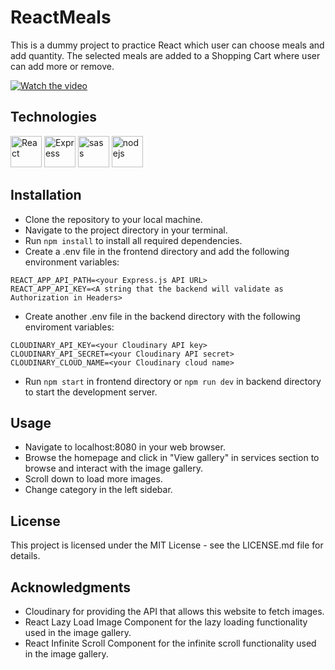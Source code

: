 # ReactMeals

This is a dummy project to practice React which user can choose meals and add quantity. The selected meals are added to a Shopping Cart where user can add more or remove.

[![Watch the video](https://i.imgur.com/vKb2F1B.png)](https://youtu.be/Map4ImYB6z4)


## Technologies

<img src="https://cdn.jsdelivr.net/gh/devicons/devicon/icons/react/react-original-wordmark.svg" alt="React" width="50"/>
<img src="https://cdn.jsdelivr.net/gh/devicons/devicon/icons/express/express-original-wordmark.svg" alt="Express" width="50" />
<img src="https://cdn.jsdelivr.net/gh/devicons/devicon/icons/sass/sass-original.svg" width="50" alt="sass" />
<img src="https://cdn.jsdelivr.net/gh/devicons/devicon/icons/nodejs/nodejs-original.svg" width="50" alt="nodejs" />

## Installation

* Clone the repository to your local machine.
* Navigate to the project directory in your terminal.
* Run ``npm install`` to install all required dependencies.
* Create a .env file in the frontend directory and add the following environment variables:

```env
REACT_APP_API_PATH=<your Express.js API URL>
REACT_APP_API_KEY=<A string that the backend will validate as Authorization in Headers>
```

* Create another .env file in the backend directory with the following enviroment variables:

```env
CLOUDINARY_API_KEY=<your Cloudinary API key>
CLOUDINARY_API_SECRET=<your Cloudinary API secret>
CLOUDINARY_CLOUD_NAME=<your Cloudinary cloud name>
```

* Run ``npm start`` in frontend directory or ``npm run dev`` in backend directory to start the development server.

## Usage

* Navigate to localhost:8080 in your web browser.
* Browse the homepage and click in "View gallery" in services section to browse and interact with the image gallery.
* Scroll down to load more images.
* Change category in the left sidebar.

## License

This project is licensed under the MIT License - see the LICENSE.md file for details.

## Acknowledgments

* Cloudinary for providing the API that allows this website to fetch images.
* React Lazy Load Image Component for the lazy loading functionality used in the image gallery.
* React Infinite Scroll Component for the infinite scroll functionality used in the image gallery.
